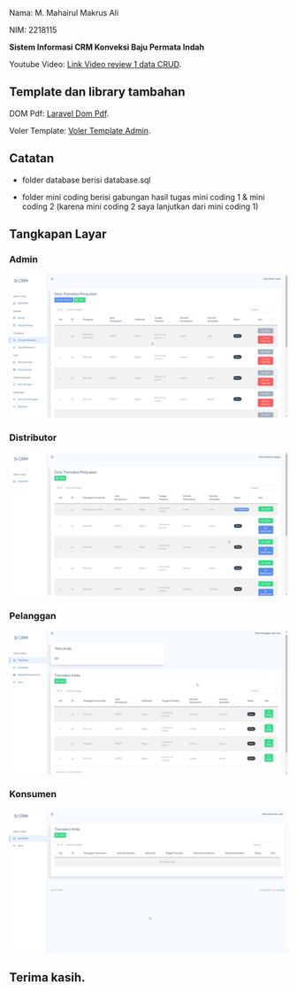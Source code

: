 Nama: M. Mahairul Makrus Ali

NIM: 2218115

**Sistem Informasi CRM Konveksi Baju Permata Indah**

Youtube Video: [Link Video review 1 data CRUD](https://youtu.be/bK7HQ08MPlw).

## Template dan library tambahan

DOM Pdf: [Laravel Dom Pdf](https://github.com/barryvdh/laravel-dompdf).

Voler Template: [Voler Template Admin](https://github.com/zuramai/voler).


## Catatan

- folder database berisi database.sql

- folder mini coding berisi gabungan hasil tugas mini coding 1 & mini coding 2 (karena mini coding 2 saya lanjutkan dari mini coding 1)

## Tangkapan Layar

### Admin

![Admin](./tangkapan_layar/admin.png)

### Distributor

![Distributor](./tangkapan_layar/distributor.png)

### Pelanggan

![Pelanggan](./tangkapan_layar/pelanggan.png)

### Konsumen

![Konsumen](./tangkapan_layar/konsumen.png)

## Terima kasih.